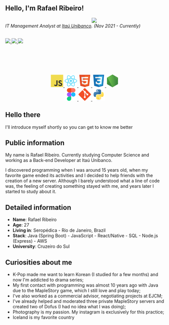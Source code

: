 <h2> Hello, I'm Rafael Ribeiro!</h2>
<div>
<img align='right' src="https://thumbs.gfycat.com/ShinyPlaintiveAsiantrumpetfish-max-1mb.gif" width="230">
<p><em>
</br>IT Management Analyst at <a href="https://www.itau.com.br/">Itaú Unibanco</a>. (Nov 2021 - Currently)
</em></p><br>
</div>
<div>
    <a target='_blank' href="https://twitter.com/Che3der">
        <img src="https://img.shields.io/badge/Twitter-1DA1F2?style=for-the-badge&logo=twitter&logoColor=white">
    </a>
    <a target='_blank' href="https://www.instagram.com/rafa.ched/">
        <img src="https://img.shields.io/badge/Instagram-E4405F?style=for-the-badge&logo=instagram&logoColor=white">
    </a>
    <a target='_blank' href="https://www.linkedin.com/in/rafaelcheeder/">
        <img src="https://img.shields.io/badge/LinkedIn-0077B5?style=for-the-badge&logo=linkedin&logoColor=white">
    </a>
</div>

<br><br><br><br>
<p align="center">
  <a href="https://developer.mozilla.org/en-US/docs/Web/JavaScript" target="_blank">
    <img src="https://raw.githubusercontent.com/devicons/devicon/master/icons/javascript/javascript-original.svg" alt="javascript" width="40" height="40"/>
  </a>
  <a href="https://pt-br.reactjs.org/" target="_blank">
    <img src="https://raw.githubusercontent.com/devicons/devicon/master/icons/react/react-original.svg" alt="react" width="40" height="40"/>
  </a>
  <a href="https://developer.mozilla.org/en-US/docs/Web/HTML" target="_blank">
    <img src="https://raw.githubusercontent.com/devicons/devicon/master/icons/html5/html5-original.svg" alt="html5" width="40" height="40"/>
  </a>
  <a href="https://developer.mozilla.org/en-US/docs/Web/CSS" target="_blank">
    <img src="https://raw.githubusercontent.com/devicons/devicon/master/icons/css3/css3-original.svg" alt="css3" width="40" height="40"/>
  </a>
  <a href="https://nodejs.org/en/" target="_blank">
    <img src="https://raw.githubusercontent.com/devicons/devicon/master/icons/nodejs/nodejs-original.svg" alt="nodejs" width="40" height="40"/>
  </a>
  <br>
  <a href="https://www.figma.com/" target="_blank">
    <img src="https://raw.githubusercontent.com/devicons/devicon/master/icons/figma/figma-original.svg" alt="figma" width="40" height="40"/>
  </a>
  <a href="https://git-scm.com/" target="_blank">
    <img src="https://raw.githubusercontent.com/devicons/devicon/master/icons/git/git-original.svg" alt="git" width="40" height="40"/>
  </a>
  <a href="https://www.python.org" target="_blank">
    <img src="https://raw.githubusercontent.com/devicons/devicon/master/icons/python/python-original.svg" alt="python" width="40" height="40"/>
  </a>
  <br>
</p>



## Hello there

I'll introduce myself shortly so you can get to know me better

## Public information

My name is Rafael Ribeiro. Currently studying Computer Science and working as a Back-end Developer at Itaú Unibanco.

I discovered programming when I was around 15 years old, when my favorite game ended its activities and I decided to help friends with the creation of a new server. Although I barely understood what a line of code was, the feeling of creating something stayed with me, and years later I started to study about it.

## Detailed information

* **Name**: Rafael Ribeiro
* **Age**: 27
* **Living in**: Seropédica - Rio de Janeiro, Brazil
* **Stack**: Java (Spring Boot) - JavaScript - React/Native - SQL - Node.js (Express) - AWS
* **University**: Cruzeiro do Sul

## Curiosities about me

* K-Pop made me want to learn Korean (I studied for a few months) and now I'm addicted to drama series;
* My first contact with programming was almost 10 years ago with Java due to the MapleStory game, which I still love and play today;
* I've also worked as a commercial advisor, negotiating projects at EJCM;
* I've already helped and moderated three private MapleStory servers and created two of Dofus (I had no idea what I was doing);
* Photography is my passion. My instagram is exclusively for this practice;
* Iceland is my favorite country
